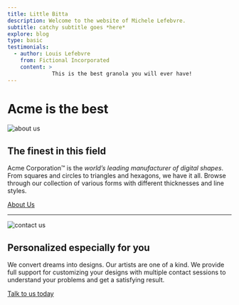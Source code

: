 ```yaml
---
title: Little Bitta
description: Welcome to the website of Michele Lefebvre. 
subtitle: catchy subtitle goes *here*
explore: blog
type: basic
testimonials:
  - author: Louis Lefebvre
    from: Fictional Incorporated
    content: >
              This is the best granola you will ever have!
---
```


Acme is the **best**
==================

![about us](about.jpg)

The finest in this field
------------------------

Acme Corporation&trade; is the _world’s leading manufacturer of digital shapes_. From squares and circles to triangles and hexagons, we have it all. Browse through our collection of various forms with different thicknesses and line styles.

[About Us](./about)

* * *

![contact us](contact.jpg)

Personalized especially for you
-------------------------------

We convert dreams into designs. Our artists are one of a kind. We provide full support for customizing your designs with multiple contact sessions to understand your problems and get a satisfying result.

[Talk to us today](./contact)